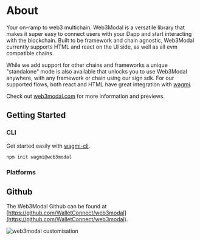 # About

Your on-ramp to web3 multichain. Web3Modal is a versatile library that makes it super easy to connect users with your Dapp and start interacting with the blockchain.
Built to be framework and chain agnostic, Web3Modal currently supports HTML and react on the UI side, as well as all evm compatible chains.

While we add support for other chains and frameworks a unique "standalone" mode is also available that unlocks you to use Web3Modal anywhere, with any framework or chain using our sign sdk.
For our supported flows, both react and HTML have great integration with [wagmi](https://wagmi.sh/).

Check out [web3modal.com](https://web3modal.com) for more information and previews.

## Getting Started

### CLI

Get started easily with [wagmi-cli](https://wagmi.sh/cli/create-wagmi).

```
npm init wagmi@web3modal
```

### Platforms

## Github

The Web3Modal Github can be found at [https://github.com/WalletConnect/web3modal](https://github.com/WalletConnect/web3modal).

![web3modal customisation](/assets/modal_preview.png)
